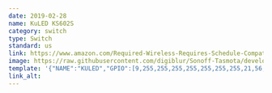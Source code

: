 ```yaml
---
date: 2019-02-28
name: KuLED KS602S
category: switch
type: Switch
standard: us
link: https://www.amazon.com/Required-Wireless-Requires-Schedule-Compatible/dp/B079FDTG7T
image: https://raw.githubusercontent.com/digiblur/Sonoff-Tasmota/development/jpgs/kuled_switch.JPG
template: '{"NAME":"KULED","GPIO":[9,255,255,255,255,255,255,255,21,56,255,255,255],"FLAG":0,"BASE":18}'
link_alt:
---
```

